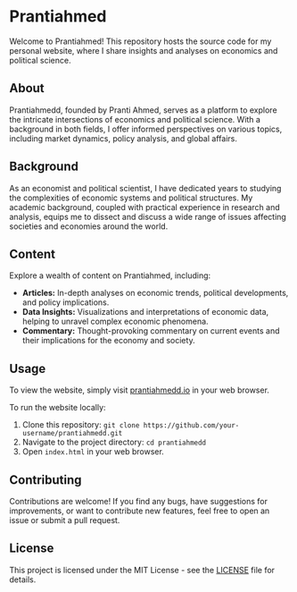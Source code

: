 # Prantiahmed

Welcome to Prantiahmed! This repository hosts the source code for my personal website, where I share insights and analyses on economics and political science.

## About
Prantiahmedd, founded by Pranti Ahmed, serves as a platform to explore the intricate intersections of economics and political science. With a background in both fields, I offer informed perspectives on various topics, including market dynamics, policy analysis, and global affairs.

## Background
As an economist and political scientist, I have dedicated years to studying the complexities of economic systems and political structures. My academic background, coupled with practical experience in research and analysis, equips me to dissect and discuss a wide range of issues affecting societies and economies around the world.

## Content
Explore a wealth of content on Prantiahmed, including:
- **Articles:** In-depth analyses on economic trends, political developments, and policy implications.
- **Data Insights:** Visualizations and interpretations of economic data, helping to unravel complex economic phenomena.
- **Commentary:** Thought-provoking commentary on current events and their implications for the economy and society.

## Usage
To view the website, simply visit [prantiahmedd.io](https://prantiahmedd.io/) in your web browser.

To run the website locally:
1. Clone this repository: `git clone https://github.com/your-username/prantiahmedd.git`
2. Navigate to the project directory: `cd prantiahmedd`
3. Open `index.html` in your web browser.

## Contributing
Contributions are welcome! If you find any bugs, have suggestions for improvements, or want to contribute new features, feel free to open an issue or submit a pull request.

## License
This project is licensed under the MIT License - see the [LICENSE](LICENSE) file for details.
